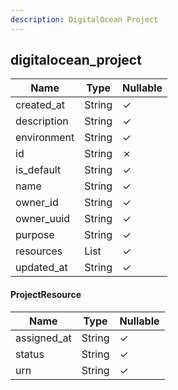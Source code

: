 ```yaml
---
description: DigitalOcean Project
---
```

digitalocean_project
--------------------

| **Name**    | **Type**              | **Nullable** |
| ----------- | --------------------- | ------------ |
| created_at  | String                | &check;      |
| description | String                | &check;      |
| environment | String                | &check;      |
| id          | String                | &cross;      |
| is_default  | String                | &check;      |
| name        | String                | &check;      |
| owner_id    | String                | &check;      |
| owner_uuid  | String                | &check;      |
| purpose     | String                | &check;      |
| resources   | List<ProjectResource> | &check;      |
| updated_at  | String                | &check;      |

#### ProjectResource
| **Name**    | **Type** | **Nullable** |
| ----------- | -------- | ------------ |
| assigned_at | String   | &check;      |
| status      | String   | &check;      |
| urn         | String   | &check;      |
